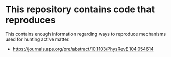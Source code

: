# This repository contains code that reproduces 

This contains enough information regarding ways to reproduce mechanisms used for hunting active matter.  
- https://journals.aps.org/pre/abstract/10.1103/PhysRevE.104.054614
